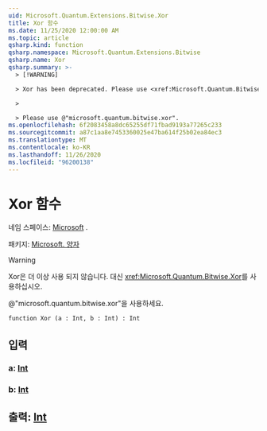 ```yaml
---
uid: Microsoft.Quantum.Extensions.Bitwise.Xor
title: Xor 함수
ms.date: 11/25/2020 12:00:00 AM
ms.topic: article
qsharp.kind: function
qsharp.namespace: Microsoft.Quantum.Extensions.Bitwise
qsharp.name: Xor
qsharp.summary: >-
  > [!WARNING]

  > Xor has been deprecated. Please use <xref:Microsoft.Quantum.Bitwise.Xor> instead.

  >

  > Please use @"microsoft.quantum.bitwise.xor".
ms.openlocfilehash: 6f2083458a8dc65255df71fbad9193a77265c233
ms.sourcegitcommit: a87c1aa8e7453360025e47ba614f25b02ea84ec3
ms.translationtype: MT
ms.contentlocale: ko-KR
ms.lasthandoff: 11/26/2020
ms.locfileid: "96200138"
---
```

# <a name="xor-function"></a>Xor 함수

네임 스페이스: [Microsoft](xref:Microsoft.Quantum.Extensions.Bitwise) .

패키지: [Microsoft. 양자](https://nuget.org/packages/Microsoft.Quantum.QSharp.Core)


> [!WARNING]
> Xor은 더 이상 사용 되지 않습니다. 대신 <xref:Microsoft.Quantum.Bitwise.Xor>를 사용하십시오.
>
> @"microsoft.quantum.bitwise.xor"을 사용하세요.



```qsharp
function Xor (a : Int, b : Int) : Int
```


## <a name="input"></a>입력

### <a name="a--int"></a>a: [Int](xref:microsoft.quantum.lang-ref.int)




### <a name="b--int"></a>b: [Int](xref:microsoft.quantum.lang-ref.int)





## <a name="output--int"></a>출력: [Int](xref:microsoft.quantum.lang-ref.int)

